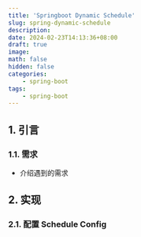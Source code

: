 ```yaml
---
title: 'Springboot Dynamic Schedule'
slug: spring-dynamic-schedule
description:
date: 2024-02-23T14:13:36+08:00
draft: true
image:
math: false
hidden: false
categories:
    - spring-boot
tags:
    - spring-boot
---
```


## 1. 引言

### 1.1. 需求

 - 介绍遇到的需求

## 2. 实现

### 2.1. 配置 Schedule Config